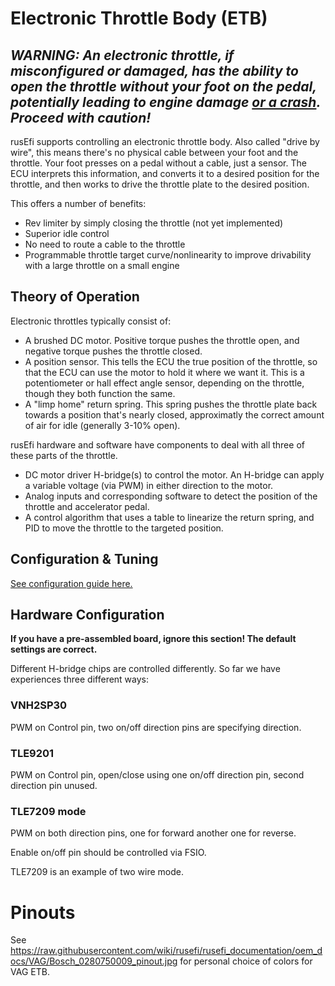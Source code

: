 
# Electronic Throttle Body (ETB)


## _WARNING: An electronic throttle, if misconfigured or damaged, has the ability to open the throttle without your foot on the pedal, potentially leading to engine damage [or a crash](https://en.wikipedia.org/wiki/2009%E2%80%9311_Toyota_vehicle_recalls).  Proceed with caution!_

rusEfi supports controlling an electronic throttle body.  Also called "drive by wire", this means there's no physical cable between your foot and the throttle.  Your foot presses on a pedal without a cable, just a sensor.  The ECU interprets this information, and converts it to a desired position for the throttle, and then works to drive the throttle plate to the desired position.

This offers a number of benefits:

- Rev limiter by simply closing the throttle (not yet implemented)
- Superior idle control
- No need to route a cable to the throttle
- Programmable throttle target curve/nonlinearity to improve drivability with a large throttle on a small engine

## Theory of Operation

Electronic throttles typically consist of:
- A brushed DC motor.  Positive torque pushes the throttle open, and negative torque pushes the throttle closed.
- A position sensor.  This tells the ECU the true position of the throttle, so that the ECU can use the motor to hold it where we want it.  This is a potentiometer or hall effect angle sensor, depending on the throttle, though they both function the same.
- A "limp home" return spring.  This spring pushes the throttle plate back towards a position that's nearly closed, approximatly the correct amount of air for idle (generally 3-10% open).

rusEfi hardware and software have components to deal with all three of these parts of the throttle.
- DC motor driver H-bridge(s) to control the motor.  An H-bridge can apply a variable voltage (via PWM) in either direction to the motor.
- Analog inputs and corresponding software to detect the position of the throttle and accelerator pedal.
- A control algorithm that uses a table to linearize the return spring, and PID to move the throttle to the targeted position.

## Configuration & Tuning

[See configuration guide here.](HOWTO_electronic_throttle_body_configuration.md)

## Hardware Configuration

**If you have a pre-assembled board, ignore this section!  The default settings are correct.**

Different H-bridge chips are controlled differently. So far we have experiences three different ways:

### VNH2SP30

PWM on Control pin, two on/off direction pins are specifying direction. 

### TLE9201
PWM on Control pin, open/close using one on/off direction pin, second direction pin unused.

### TLE7209 mode

PWM on both direction pins, one for forward another one for reverse.

Enable on/off pin should be controlled via FSIO.

TLE7209 is an example of two wire mode.

# Pinouts

See https://raw.githubusercontent.com/wiki/rusefi/rusefi_documentation/oem_docs/VAG/Bosch_0280750009_pinout.jpg for
personal choice of colors for VAG ETB.